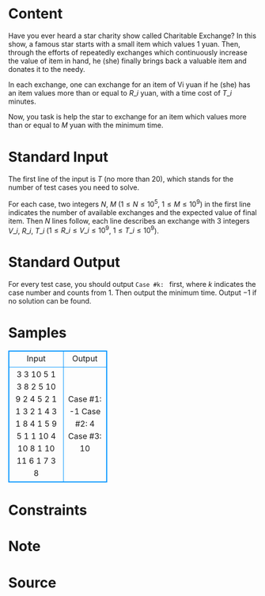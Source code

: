 
# Content

Have you ever heard a star charity show called Charitable Exchange? In this show, a famous star starts with a small item which values $1$ yuan. Then, through the efforts of repeatedly exchanges which continuously increase the value of item in hand, he (she) finally brings back a valuable item and donates it to the needy.

In each exchange, one can exchange for an item of Vi yuan if he (she) has an item values more than or equal to $R\_i$ yuan, with a time cost of $T\_i$ minutes.

Now, you task is help the star to exchange for an item which values more than or equal to $M$ yuan with the minimum time.

# Standard Input

The first line of the input is $T$ (no more than $20$), which stands for the number of test cases you need to solve.

For each case, two integers $N$, $M$ ($1 \leq N \leq 10^5$, $1 \leq M \leq 10^9$) in the first line indicates the number of available exchanges and the expected value of final item. Then $N$ lines follow, each line describes an exchange with $3$ integers $V\_i$, $R\_i$, $T\_i$ ($1 \leq R\_i \leq V\_i \leq 10^9$, $1 \leq T\_i \leq 10^9$).

# Standard Output

For every test case, you should output `Case #k: ` first, where $k$ indicates the case number and counts from $1$. Then output the minimum time. Output $-1$ if no solution can be found.

# Samples

<style>
        table,table tr th, table tr td { border:1px solid #0094ff; }
        table { width: 200px; min-height: 25px; line-height: 25px; text-align: center; border-collapse: collapse;}   
    </style>
<table>
	<tr>
		<td>Input</td>
		<td>Output</td>
	</tr>
<tr><td>3
3 10
5 1 3
8 2 5
10 9 2
4 5
2 1 1
3 2 1
4 3 1
8 4 1
5 9
5 1 1
10 4 10
8 1 10
11 6 1
7 3 8</td><td>Case #1: -1
Case #2: 4
Case #3: 10</td></tr></table>


# Constraints



# Note



# Source


